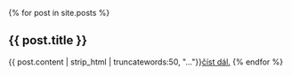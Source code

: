 
{% for post in site.posts %}
  <h2>{{ post.title }}</h2>
  {{ post.content | strip_html | truncatewords:50, "..."}}<a href="{{ post.url }}">číst dál.</a>
{% endfor %}
